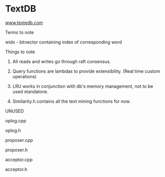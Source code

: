# TextDB

www.textedb.com

Terms to note

widx - bitvector containing index of corresponding word


Things to note

1. All reads and writes go through raft consensus.

2. Query functions are lambdas to provide extensibility. (Real time custom operations)

3. LRU works in conjunction with db's memory management, not to be used standalone.

4. Similarity.h contains all the text mining functions for now.

UNUSED

oplog.cpp

oplog.h

proposer.cpp

proposer.h

acceptor.cpp

acceptor.h	

